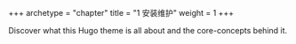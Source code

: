 +++
archetype = "chapter"
title = "1 安装维护"
weight = 1
+++

Discover what this Hugo theme is all about and the core-concepts behind it.
